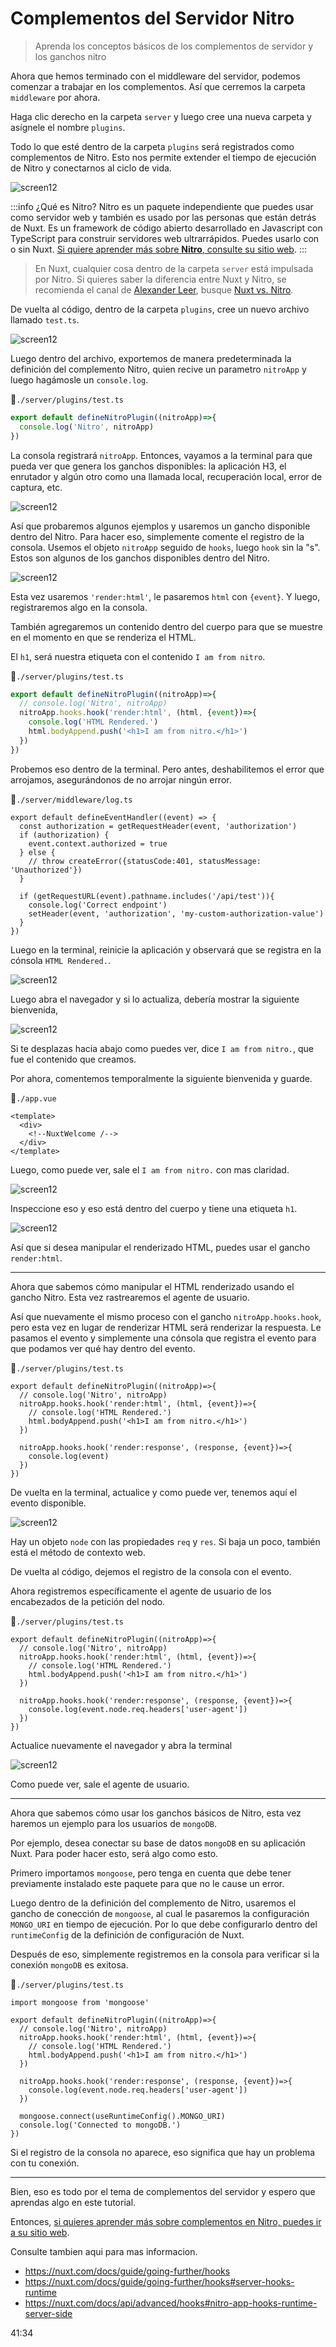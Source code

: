# Complementos del Servidor Nitro

>Aprenda los conceptos básicos de los complementos de servidor y los ganchos nitro

Ahora que hemos terminado con el middleware del servidor, podemos comenzar a trabajar en los complementos. Así que cerremos la carpeta `middleware` por ahora.

Haga clic derecho en la carpeta `server` y luego cree una nueva carpeta y asígnele el nombre `plugins`.

Todo lo que esté dentro de la carpeta `plugins` será registrados como complementos de Nitro. Esto nos permite extender el tiempo de ejecución de Nitro y
conectarnos al ciclo de vida.


![screen12](./img/screen59.jpg)


:::info ¿Qué es Nitro?
Nitro es un paquete independiente que puedes usar como servidor web y también es usado por las personas que están detrás de Nuxt.  Es un framework de código abierto desarrollado en Javascript con TypeScript para construir servidores web ultrarrápidos. Puedes usarlo con o sin Nuxt. [Si quiere aprender más sobre **Nitro**, consulte su sitio web](https://nitro.unjs.io/). 
:::

>En Nuxt, cualquier cosa dentro de la carpeta `server` está impulsada por Nitro. Si quieres saber la diferencia entre Nuxt y Nitro, se recomienda el canal de [Alexander Leer](https://www.youtube.com/channel/UCVJ5qp8Vw8gXQ9RkuNdYWMw), busque [Nuxt vs. Nitro](https://www.youtube.com/watch?v=DkvgJa-X31k).


De vuelta al código, dentro de la carpeta `plugins`, cree un nuevo archivo llamado `test.ts`.


![screen12](./img/screen60.jpg)



Luego dentro del archivo, exportemos de manera predeterminada la definición del complemento Nitro, quien recive un parametro `nitroApp` y luego hagámosle un `console.log`.


📃`./server/plugins/test.ts`
```ts
export default defineNitroPlugin((nitroApp)=>{
  console.log('Nitro', nitroApp)
})
```

La consola registrará `nitroApp`. Entonces, vayamos a la terminal para que pueda ver que genera los ganchos disponibles: la aplicación H3, el enrutador y algún otro como una llamada local, recuperación local, error de captura, etc.

![screen12](./img/screen61.jpg)

Así que probaremos algunos ejemplos y usaremos un gancho disponible dentro del Nitro. Para hacer eso, simplemente comente el registro de la consola. Usemos el objeto `nitroApp` seguido de `hooks`, luego `hook` sin la "s". Estos son algunos de los ganchos disponibles dentro del Nitro.

![screen12](./img/screen62.jpg)

Esta vez usaremos `'render:html'`, le pasaremos `html` con `{event}`. Y luego, registraremos algo en la consola.

También agregaremos un contenido dentro del cuerpo para que se muestre en el momento en que se renderiza el HTML.

El `h1`, será nuestra etiqueta con el contenido `I am from nitro`.


📃`./server/plugins/test.ts`
```ts
export default defineNitroPlugin((nitroApp)=>{
  // console.log('Nitro', nitroApp)
  nitroApp.hooks.hook('render:html', (html, {event})=>{
    console.log('HTML Rendered.')
    html.bodyAppend.push('<h1>I am from nitro.</h1>')
  })
})
```

Probemos eso dentro de la terminal. Pero antes, deshabilitemos el error que arrojamos, asegurándonos de no arrojar ningún error.

📃`./server/middleware/log.ts`
```ts{6}
export default defineEventHandler((event) => {
  const authorization = getRequestHeader(event, 'authorization')
  if (authorization) {
    event.context.authorized = true
  } else {
    // throw createError({statusCode:401, statusMessage: 'Unauthorized'})
  }

  if (getRequestURL(event).pathname.includes('/api/test')){
    console.log('Correct endpoint')
    setHeader(event, 'authorization', 'my-custom-authorization-value')
  }
})
```

Luego en la terminal, reinicie la aplicación y observará que se registra en la cónsola `HTML Rendered.`.

![screen12](./img/screen63.jpg)



Luego abra el navegador y si lo actualiza, debería mostrar la siguiente bienvenida,


![screen12](./img/screen64.jpg)

Si te desplazas hacia abajo como puedes ver, dice `I am from nitro.`, que fue el contenido que creamos.

Por ahora, comentemos temporalmente la siguiente bienvenida y guarde. 

📃`./app.vue`
```vue
<template>
  <div>
    <!--NuxtWelcome /-->
  </div>
</template>
```

Luego, como puede ver, sale el `I am from nitro.` con mas claridad.

![screen12](./img/screen65.jpg)


Inspeccione eso y eso está dentro del cuerpo y tiene una etiqueta `h1`. 


![screen12](./img/screen66.jpg)


Así que si desea manipular el renderizado HTML, puedes usar el gancho `render:html`.

---

Ahora que sabemos cómo manipular el HTML renderizado usando el gancho Nitro. Esta vez rastrearemos el agente de usuario.

Así que nuevamente el mismo proceso con el gancho `nitroApp.hooks.hook`, pero esta vez en lugar de renderizar HTML será renderizar la respuesta. Le pasamos el evento
y simplemente una cónsola que registra el evento para que podamos ver qué hay dentro del evento.


📃`./server/plugins/test.ts`
```ts{8,9,10}
export default defineNitroPlugin((nitroApp)=>{
  // console.log('Nitro', nitroApp)
  nitroApp.hooks.hook('render:html', (html, {event})=>{
    // console.log('HTML Rendered.')
    html.bodyAppend.push('<h1>I am from nitro.</h1>')
  })

  nitroApp.hooks.hook('render:response', (response, {event})=>{
    console.log(event)
  })
})
```

De vuelta en la terminal, actualice y como puede ver, tenemos aquí el evento disponible.

![screen12](./img/screen67.jpg)

Hay un objeto `node` con las propiedades `req` y `res`. Si baja un poco, también está el método de contexto web.

De vuelta al código, dejemos el registro de la consola con el evento.

Ahora registremos específicamente el agente de usuario de los encabezados de la petición del nodo.  

📃`./server/plugins/test.ts`
```ts{9}
export default defineNitroPlugin((nitroApp)=>{
  // console.log('Nitro', nitroApp)
  nitroApp.hooks.hook('render:html', (html, {event})=>{
    // console.log('HTML Rendered.')
    html.bodyAppend.push('<h1>I am from nitro.</h1>')
  })

  nitroApp.hooks.hook('render:response', (response, {event})=>{
    console.log(event.node.req.headers['user-agent'])
  })
})
```


Actualice nuevamente el navegador y abra la terminal 

![screen12](./img/screen68.jpg)

Como puede ver, sale el agente de usuario.

---

Ahora que sabemos cómo usar los ganchos básicos de Nitro, esta vez haremos un ejemplo para los usuarios de `mongoDB`.

Por ejemplo, desea conectar su base de datos `mongoDB` en su aplicación Nuxt. Para poder hacer esto, será algo como esto.

Primero importamos `mongoose`, pero tenga en cuenta que debe tener previamente instalado este paquete para que no le cause un error.

Luego dentro de la definición del complemento de Nitro, usaremos el gancho de conección de `mongoose`, al cual le pasaremos la configuración `MONGO_URI` en tiempo de ejecución. Por lo que debe configurarlo dentro del `runtimeConfig` de la definición de configuración de Nuxt.

Después de eso, simplemente registremos en la consola para verificar si la conexión `mongoDB` es exitosa.

📃`./server/plugins/test.ts`
```ts{14,15}
import mongoose from 'mongoose'

export default defineNitroPlugin((nitroApp)=>{
  // console.log('Nitro', nitroApp)
  nitroApp.hooks.hook('render:html', (html, {event})=>{
    // console.log('HTML Rendered.')
    html.bodyAppend.push('<h1>I am from nitro.</h1>')
  })

  nitroApp.hooks.hook('render:response', (response, {event})=>{
    console.log(event.node.req.headers['user-agent'])
  })

  mongoose.connect(useRuntimeConfig().MONGO_URI)
  console.log('Connected to mongoDB.')
})
```

Si el registro de la consola no aparece, eso significa que hay un problema con tu conexión.

---

Bien, eso es todo por el tema de complementos del servidor y espero que aprendas algo en este tutorial.

Entonces, [si quieres aprender más sobre complementos en Nitro, puedes ir a su sitio web](https://nitro.unjs.io/guide/plugins).

Consulte tambien aqui para mas informacion.

- https://nuxt.com/docs/guide/going-further/hooks
- https://nuxt.com/docs/guide/going-further/hooks#server-hooks-runtime
- https://nuxt.com/docs/api/advanced/hooks#nitro-app-hooks-runtime-server-side

41:34